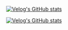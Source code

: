 [![Velog's GitHub stats](https://velog-readme-stats.vercel.app/api?name=jaemin05&tag=Java)](https://velog.io/@jaemin05/%EC%A0%9C%EB%84%A4%EB%A6%AD-%EC%95%8C%EA%B3%A0-%EC%82%AC%EC%9A%A9%ED%95%98%EC%8B%9C%EB%82%98%EC%9A%94)

[![Velog's GitHub stats](https://velog-readme-stats.vercel.app/api?name=jaemin05&tag=Database)](https://velog.io/@jaemin05/%EC%BB%A4%EB%84%A5%EC%85%98-%ED%92%80%EC%9D%84-%EC%99%9C-%EC%95%8C%EC%95%84%EC%95%BC%ED%95%A0%EA%B9%8C)
